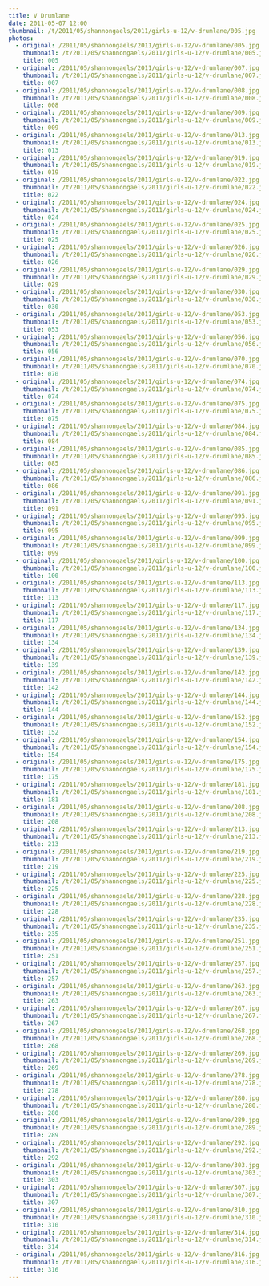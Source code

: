 ```yaml
---
title: V Drumlane
date: 2011-05-07 12:00
thumbnail: /t/2011/05/shannongaels/2011/girls-u-12/v-drumlane/005.jpg
photos:
  - original: /2011/05/shannongaels/2011/girls-u-12/v-drumlane/005.jpg
    thumbnail: /t/2011/05/shannongaels/2011/girls-u-12/v-drumlane/005.jpg
    title: 005
  - original: /2011/05/shannongaels/2011/girls-u-12/v-drumlane/007.jpg
    thumbnail: /t/2011/05/shannongaels/2011/girls-u-12/v-drumlane/007.jpg
    title: 007
  - original: /2011/05/shannongaels/2011/girls-u-12/v-drumlane/008.jpg
    thumbnail: /t/2011/05/shannongaels/2011/girls-u-12/v-drumlane/008.jpg
    title: 008
  - original: /2011/05/shannongaels/2011/girls-u-12/v-drumlane/009.jpg
    thumbnail: /t/2011/05/shannongaels/2011/girls-u-12/v-drumlane/009.jpg
    title: 009
  - original: /2011/05/shannongaels/2011/girls-u-12/v-drumlane/013.jpg
    thumbnail: /t/2011/05/shannongaels/2011/girls-u-12/v-drumlane/013.jpg
    title: 013
  - original: /2011/05/shannongaels/2011/girls-u-12/v-drumlane/019.jpg
    thumbnail: /t/2011/05/shannongaels/2011/girls-u-12/v-drumlane/019.jpg
    title: 019
  - original: /2011/05/shannongaels/2011/girls-u-12/v-drumlane/022.jpg
    thumbnail: /t/2011/05/shannongaels/2011/girls-u-12/v-drumlane/022.jpg
    title: 022
  - original: /2011/05/shannongaels/2011/girls-u-12/v-drumlane/024.jpg
    thumbnail: /t/2011/05/shannongaels/2011/girls-u-12/v-drumlane/024.jpg
    title: 024
  - original: /2011/05/shannongaels/2011/girls-u-12/v-drumlane/025.jpg
    thumbnail: /t/2011/05/shannongaels/2011/girls-u-12/v-drumlane/025.jpg
    title: 025
  - original: /2011/05/shannongaels/2011/girls-u-12/v-drumlane/026.jpg
    thumbnail: /t/2011/05/shannongaels/2011/girls-u-12/v-drumlane/026.jpg
    title: 026
  - original: /2011/05/shannongaels/2011/girls-u-12/v-drumlane/029.jpg
    thumbnail: /t/2011/05/shannongaels/2011/girls-u-12/v-drumlane/029.jpg
    title: 029
  - original: /2011/05/shannongaels/2011/girls-u-12/v-drumlane/030.jpg
    thumbnail: /t/2011/05/shannongaels/2011/girls-u-12/v-drumlane/030.jpg
    title: 030
  - original: /2011/05/shannongaels/2011/girls-u-12/v-drumlane/053.jpg
    thumbnail: /t/2011/05/shannongaels/2011/girls-u-12/v-drumlane/053.jpg
    title: 053
  - original: /2011/05/shannongaels/2011/girls-u-12/v-drumlane/056.jpg
    thumbnail: /t/2011/05/shannongaels/2011/girls-u-12/v-drumlane/056.jpg
    title: 056
  - original: /2011/05/shannongaels/2011/girls-u-12/v-drumlane/070.jpg
    thumbnail: /t/2011/05/shannongaels/2011/girls-u-12/v-drumlane/070.jpg
    title: 070
  - original: /2011/05/shannongaels/2011/girls-u-12/v-drumlane/074.jpg
    thumbnail: /t/2011/05/shannongaels/2011/girls-u-12/v-drumlane/074.jpg
    title: 074
  - original: /2011/05/shannongaels/2011/girls-u-12/v-drumlane/075.jpg
    thumbnail: /t/2011/05/shannongaels/2011/girls-u-12/v-drumlane/075.jpg
    title: 075
  - original: /2011/05/shannongaels/2011/girls-u-12/v-drumlane/084.jpg
    thumbnail: /t/2011/05/shannongaels/2011/girls-u-12/v-drumlane/084.jpg
    title: 084
  - original: /2011/05/shannongaels/2011/girls-u-12/v-drumlane/085.jpg
    thumbnail: /t/2011/05/shannongaels/2011/girls-u-12/v-drumlane/085.jpg
    title: 085
  - original: /2011/05/shannongaels/2011/girls-u-12/v-drumlane/086.jpg
    thumbnail: /t/2011/05/shannongaels/2011/girls-u-12/v-drumlane/086.jpg
    title: 086
  - original: /2011/05/shannongaels/2011/girls-u-12/v-drumlane/091.jpg
    thumbnail: /t/2011/05/shannongaels/2011/girls-u-12/v-drumlane/091.jpg
    title: 091
  - original: /2011/05/shannongaels/2011/girls-u-12/v-drumlane/095.jpg
    thumbnail: /t/2011/05/shannongaels/2011/girls-u-12/v-drumlane/095.jpg
    title: 095
  - original: /2011/05/shannongaels/2011/girls-u-12/v-drumlane/099.jpg
    thumbnail: /t/2011/05/shannongaels/2011/girls-u-12/v-drumlane/099.jpg
    title: 099
  - original: /2011/05/shannongaels/2011/girls-u-12/v-drumlane/100.jpg
    thumbnail: /t/2011/05/shannongaels/2011/girls-u-12/v-drumlane/100.jpg
    title: 100
  - original: /2011/05/shannongaels/2011/girls-u-12/v-drumlane/113.jpg
    thumbnail: /t/2011/05/shannongaels/2011/girls-u-12/v-drumlane/113.jpg
    title: 113
  - original: /2011/05/shannongaels/2011/girls-u-12/v-drumlane/117.jpg
    thumbnail: /t/2011/05/shannongaels/2011/girls-u-12/v-drumlane/117.jpg
    title: 117
  - original: /2011/05/shannongaels/2011/girls-u-12/v-drumlane/134.jpg
    thumbnail: /t/2011/05/shannongaels/2011/girls-u-12/v-drumlane/134.jpg
    title: 134
  - original: /2011/05/shannongaels/2011/girls-u-12/v-drumlane/139.jpg
    thumbnail: /t/2011/05/shannongaels/2011/girls-u-12/v-drumlane/139.jpg
    title: 139
  - original: /2011/05/shannongaels/2011/girls-u-12/v-drumlane/142.jpg
    thumbnail: /t/2011/05/shannongaels/2011/girls-u-12/v-drumlane/142.jpg
    title: 142
  - original: /2011/05/shannongaels/2011/girls-u-12/v-drumlane/144.jpg
    thumbnail: /t/2011/05/shannongaels/2011/girls-u-12/v-drumlane/144.jpg
    title: 144
  - original: /2011/05/shannongaels/2011/girls-u-12/v-drumlane/152.jpg
    thumbnail: /t/2011/05/shannongaels/2011/girls-u-12/v-drumlane/152.jpg
    title: 152
  - original: /2011/05/shannongaels/2011/girls-u-12/v-drumlane/154.jpg
    thumbnail: /t/2011/05/shannongaels/2011/girls-u-12/v-drumlane/154.jpg
    title: 154
  - original: /2011/05/shannongaels/2011/girls-u-12/v-drumlane/175.jpg
    thumbnail: /t/2011/05/shannongaels/2011/girls-u-12/v-drumlane/175.jpg
    title: 175
  - original: /2011/05/shannongaels/2011/girls-u-12/v-drumlane/181.jpg
    thumbnail: /t/2011/05/shannongaels/2011/girls-u-12/v-drumlane/181.jpg
    title: 181
  - original: /2011/05/shannongaels/2011/girls-u-12/v-drumlane/208.jpg
    thumbnail: /t/2011/05/shannongaels/2011/girls-u-12/v-drumlane/208.jpg
    title: 208
  - original: /2011/05/shannongaels/2011/girls-u-12/v-drumlane/213.jpg
    thumbnail: /t/2011/05/shannongaels/2011/girls-u-12/v-drumlane/213.jpg
    title: 213
  - original: /2011/05/shannongaels/2011/girls-u-12/v-drumlane/219.jpg
    thumbnail: /t/2011/05/shannongaels/2011/girls-u-12/v-drumlane/219.jpg
    title: 219
  - original: /2011/05/shannongaels/2011/girls-u-12/v-drumlane/225.jpg
    thumbnail: /t/2011/05/shannongaels/2011/girls-u-12/v-drumlane/225.jpg
    title: 225
  - original: /2011/05/shannongaels/2011/girls-u-12/v-drumlane/228.jpg
    thumbnail: /t/2011/05/shannongaels/2011/girls-u-12/v-drumlane/228.jpg
    title: 228
  - original: /2011/05/shannongaels/2011/girls-u-12/v-drumlane/235.jpg
    thumbnail: /t/2011/05/shannongaels/2011/girls-u-12/v-drumlane/235.jpg
    title: 235
  - original: /2011/05/shannongaels/2011/girls-u-12/v-drumlane/251.jpg
    thumbnail: /t/2011/05/shannongaels/2011/girls-u-12/v-drumlane/251.jpg
    title: 251
  - original: /2011/05/shannongaels/2011/girls-u-12/v-drumlane/257.jpg
    thumbnail: /t/2011/05/shannongaels/2011/girls-u-12/v-drumlane/257.jpg
    title: 257
  - original: /2011/05/shannongaels/2011/girls-u-12/v-drumlane/263.jpg
    thumbnail: /t/2011/05/shannongaels/2011/girls-u-12/v-drumlane/263.jpg
    title: 263
  - original: /2011/05/shannongaels/2011/girls-u-12/v-drumlane/267.jpg
    thumbnail: /t/2011/05/shannongaels/2011/girls-u-12/v-drumlane/267.jpg
    title: 267
  - original: /2011/05/shannongaels/2011/girls-u-12/v-drumlane/268.jpg
    thumbnail: /t/2011/05/shannongaels/2011/girls-u-12/v-drumlane/268.jpg
    title: 268
  - original: /2011/05/shannongaels/2011/girls-u-12/v-drumlane/269.jpg
    thumbnail: /t/2011/05/shannongaels/2011/girls-u-12/v-drumlane/269.jpg
    title: 269
  - original: /2011/05/shannongaels/2011/girls-u-12/v-drumlane/278.jpg
    thumbnail: /t/2011/05/shannongaels/2011/girls-u-12/v-drumlane/278.jpg
    title: 278
  - original: /2011/05/shannongaels/2011/girls-u-12/v-drumlane/280.jpg
    thumbnail: /t/2011/05/shannongaels/2011/girls-u-12/v-drumlane/280.jpg
    title: 280
  - original: /2011/05/shannongaels/2011/girls-u-12/v-drumlane/289.jpg
    thumbnail: /t/2011/05/shannongaels/2011/girls-u-12/v-drumlane/289.jpg
    title: 289
  - original: /2011/05/shannongaels/2011/girls-u-12/v-drumlane/292.jpg
    thumbnail: /t/2011/05/shannongaels/2011/girls-u-12/v-drumlane/292.jpg
    title: 292
  - original: /2011/05/shannongaels/2011/girls-u-12/v-drumlane/303.jpg
    thumbnail: /t/2011/05/shannongaels/2011/girls-u-12/v-drumlane/303.jpg
    title: 303
  - original: /2011/05/shannongaels/2011/girls-u-12/v-drumlane/307.jpg
    thumbnail: /t/2011/05/shannongaels/2011/girls-u-12/v-drumlane/307.jpg
    title: 307
  - original: /2011/05/shannongaels/2011/girls-u-12/v-drumlane/310.jpg
    thumbnail: /t/2011/05/shannongaels/2011/girls-u-12/v-drumlane/310.jpg
    title: 310
  - original: /2011/05/shannongaels/2011/girls-u-12/v-drumlane/314.jpg
    thumbnail: /t/2011/05/shannongaels/2011/girls-u-12/v-drumlane/314.jpg
    title: 314
  - original: /2011/05/shannongaels/2011/girls-u-12/v-drumlane/316.jpg
    thumbnail: /t/2011/05/shannongaels/2011/girls-u-12/v-drumlane/316.jpg
    title: 316
---
```

